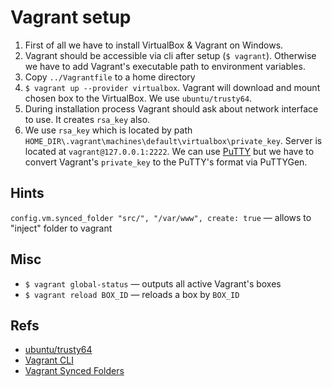 # Vagrant setup

1. First of all we have to install VirtualBox & Vagrant on Windows.
2. Vagrant should be accessible via cli after setup (`$ vagrant`). Otherwise we have to add Vagrant\'s executable path to environment variables.
3. Copy `../Vagrantfile` to a home directory
4. `$ vagrant up --provider virtualbox`.
    Vagrant will download and mount chosen box to the VirtualBox. We use `ubuntu/trusty64`.
5. During installation process Vagrant should ask about network interface to use. It creates `rsa_key` also.
6. We use `rsa_key` which is located by path `HOME_DIR\.vagrant\machines\default\virtualbox\private_key`. Server is located at `vagrant@127.0.0.1:2222`. We can use [PuTTY](http://www.chiark.greenend.org.uk/~sgtatham/putty/download.html) but we have to convert Vagrant\'s `private_key` to the PuTTY\'s format via PuTTYGen.

## Hints
`config.vm.synced_folder "src/", "/var/www", create: true` — allows to "inject" folder to vagrant

## Misc
- `$ vagrant global-status` — outputs all active Vagrant\'s boxes
- `$ vagrant reload BOX_ID` — reloads a box by `BOX_ID`

## Refs
- [ubuntu/trusty64](https://atlas.hashicorp.com/ubuntu/boxes/trusty64)
- [Vagrant CLI](https://www.vagrantup.com/docs/cli/)
- [Vagrant Synced Folders](https://www.vagrantup.com/docs/synced-folders/basic_usage.html)
